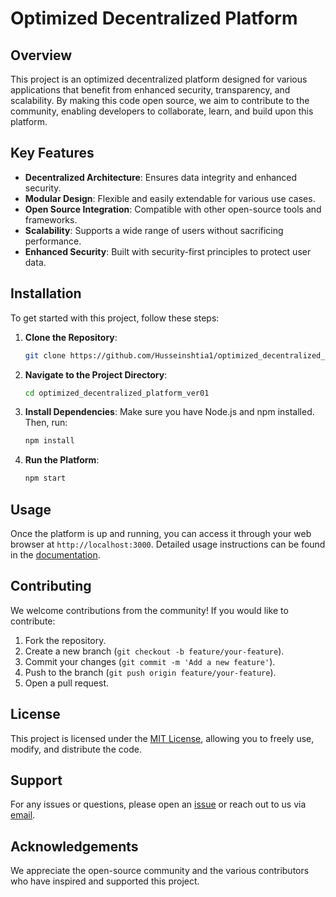 # Optimized Decentralized Platform

## Overview
This project is an optimized decentralized platform designed for various applications that benefit from enhanced security, transparency, and scalability. By making this code open source, we aim to contribute to the community, enabling developers to collaborate, learn, and build upon this platform.

## Key Features
- **Decentralized Architecture**: Ensures data integrity and enhanced security.
- **Modular Design**: Flexible and easily extendable for various use cases.
- **Open Source Integration**: Compatible with other open-source tools and frameworks.
- **Scalability**: Supports a wide range of users without sacrificing performance.
- **Enhanced Security**: Built with security-first principles to protect user data.

## Installation
To get started with this project, follow these steps:

1. **Clone the Repository**:
   ```bash
   git clone https://github.com/Husseinshtia1/optimized_decentralized_platform_ver01.git
   ```

2. **Navigate to the Project Directory**:
   ```bash
   cd optimized_decentralized_platform_ver01
   ```

3. **Install Dependencies**:
   Make sure you have Node.js and npm installed. Then, run:
   ```bash
   npm install
   ```

4. **Run the Platform**:
   ```bash
   npm start
   ```

## Usage
Once the platform is up and running, you can access it through your web browser at `http://localhost:3000`. Detailed usage instructions can be found in the [documentation](docs/usage-guide.md).

## Contributing
We welcome contributions from the community! If you would like to contribute:

1. Fork the repository.
2. Create a new branch (`git checkout -b feature/your-feature`).
3. Commit your changes (`git commit -m 'Add a new feature'`).
4. Push to the branch (`git push origin feature/your-feature`).
5. Open a pull request.

## License
This project is licensed under the [MIT License](LICENSE), allowing you to freely use, modify, and distribute the code.

## Support
For any issues or questions, please open an [issue](https://github.com/Husseinshtia1/optimized_decentralized_platform_ver01/issues) or reach out to us via [email](mailto:support@yourdomain.com).

## Acknowledgements
We appreciate the open-source community and the various contributors who have inspired and supported this project.

